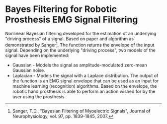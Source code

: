 # Bayes Filtering for Robotic Prosthesis EMG Signal Filtering
Nonlinear Bayesian filtering developed for the estimation of an underlying "driving process" of a signal. Based on paper and algorithm as demonstrated by Sanger[^1].
The function returns the envelope of the input signal. Depending on the underlying "driving process", two models of the signal have been implemented:
* Gaussian - Models the signal as amplitude-modulated zero-mean Gaussian noise.
* Laplacian - Models the signal with a Laplace distribution.
The output of the function is an EMG signal envelope that can be used as an input for machine learning (recognition) algorithms. Based on the envelope, the robotic hand prosthesis is able to perform an action wished for by the user using the prosthesis

[^1]: Sanger, T.D., "Bayesian Filtering of Myoelectric Signals", Journal of Neurophysiology, vol. 97, pp. 1839-1845, 2007.
